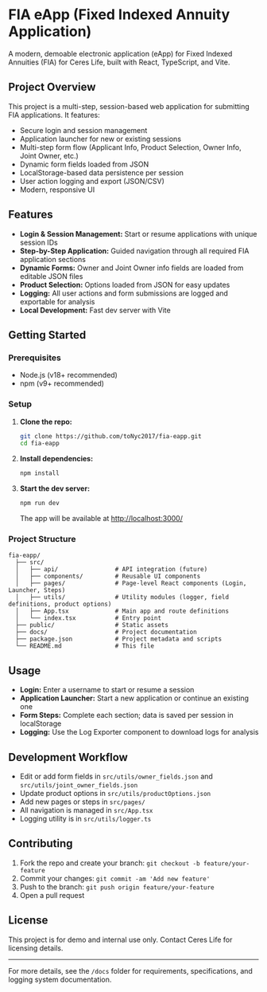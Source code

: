 # FIA eApp (Fixed Indexed Annuity Application)

A modern, demoable electronic application (eApp) for Fixed Indexed Annuities (FIA) for Ceres Life, built with React, TypeScript, and Vite.

## Project Overview

This project is a multi-step, session-based web application for submitting FIA applications. It features:
- Secure login and session management
- Application launcher for new or existing sessions
- Multi-step form flow (Applicant Info, Product Selection, Owner Info, Joint Owner, etc.)
- Dynamic form fields loaded from JSON
- LocalStorage-based data persistence per session
- User action logging and export (JSON/CSV)
- Modern, responsive UI

## Features
- **Login & Session Management:** Start or resume applications with unique session IDs
- **Step-by-Step Application:** Guided navigation through all required FIA application sections
- **Dynamic Forms:** Owner and Joint Owner info fields are loaded from editable JSON files
- **Product Selection:** Options loaded from JSON for easy updates
- **Logging:** All user actions and form submissions are logged and exportable for analysis
- **Local Development:** Fast dev server with Vite

## Getting Started

### Prerequisites
- Node.js (v18+ recommended)
- npm (v9+ recommended)

### Setup
1. **Clone the repo:**
   ```sh
   git clone https://github.com/toNyc2017/fia-eapp.git
   cd fia-eapp
   ```
2. **Install dependencies:**
   ```sh
   npm install
   ```
3. **Start the dev server:**
   ```sh
   npm run dev
   ```
   The app will be available at [http://localhost:3000/](http://localhost:3000/)

### Project Structure
```
fia-eapp/
  ├── src/
  │   ├── api/                # API integration (future)
  │   ├── components/         # Reusable UI components
  │   ├── pages/              # Page-level React components (Login, Launcher, Steps)
  │   ├── utils/              # Utility modules (logger, field definitions, product options)
  │   ├── App.tsx             # Main app and route definitions
  │   └── index.tsx           # Entry point
  ├── public/                 # Static assets
  ├── docs/                   # Project documentation
  ├── package.json            # Project metadata and scripts
  └── README.md               # This file
```

## Usage
- **Login:** Enter a username to start or resume a session
- **Application Launcher:** Start a new application or continue an existing one
- **Form Steps:** Complete each section; data is saved per session in localStorage
- **Logging:** Use the Log Exporter component to download logs for analysis

## Development Workflow
- Edit or add form fields in `src/utils/owner_fields.json` and `src/utils/joint_owner_fields.json`
- Update product options in `src/utils/productOptions.json`
- Add new pages or steps in `src/pages/`
- All navigation is managed in `src/App.tsx`
- Logging utility is in `src/utils/logger.ts`

## Contributing
1. Fork the repo and create your branch: `git checkout -b feature/your-feature`
2. Commit your changes: `git commit -am 'Add new feature'`
3. Push to the branch: `git push origin feature/your-feature`
4. Open a pull request

## License
This project is for demo and internal use only. Contact Ceres Life for licensing details.

---

For more details, see the `/docs` folder for requirements, specifications, and logging system documentation. 